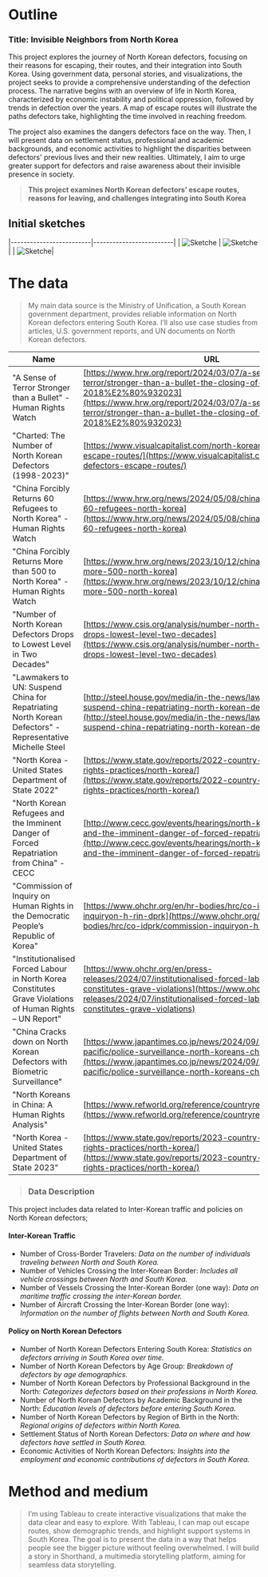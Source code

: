 
# Outline

### Title: Invisible Neighbors from North Korea

This project explores the journey of North Korean defectors, focusing on their reasons for escaping, their routes, and their integration into South Korea. Using government data, personal stories, and visualizations, the project seeks to provide a comprehensive understanding of the defection process. The narrative begins with an overview of life in North Korea, characterized by economic instability and political oppression, followed by trends in defection over the years. A map of escape routes will illustrate the paths defectors take, highlighting the time involved in reaching freedom. 

The project also examines the dangers defectors face on the way. Then, I will present data on settlement status, professional and academic backgrounds, and economic activities to highlight the disparities between defectors' previous lives and their new realities. Ultimately, I aim to urge greater support for defectors and raise awareness about their invisible presence in society.


> **This project examines North Korean defectors’ escape routes, reasons for leaving, and challenges integrating into South Korea**

## Initial sketches
|-------------------------|-------------------------|
| ![Sketche](Note-23.jpg) | ![Sketche](Note-24.jpg) |
| ![Sketche](IMG_0165.jpg)|

# The data
> My main data source is the Ministry of Unification, a South Korean government department, provides reliable information on North Korean defectors entering South Korea. I’ll also use case studies from articles, U.S. government reports, and UN documents on North Korean defectors.

>


| Name | URL |
|------|-----|
| "A Sense of Terror Stronger than a Bullet" - Human Rights Watch | [https://www.hrw.org/report/2024/03/07/a-sense-of-terror/stronger-than-a-bullet-the-closing-of-north-korea-2018%E2%80%932023](https://www.hrw.org/report/2024/03/07/a-sense-of-terror/stronger-than-a-bullet-the-closing-of-north-korea-2018%E2%80%932023) |
| "Charted: The Number of North Korean Defectors (1998-2023)" | [https://www.visualcapitalist.com/north-korean-defectors-escape-routes/](https://www.visualcapitalist.com/north-korean-defectors-escape-routes/) |
| "China Forcibly Returns 60 Refugees to North Korea" - Human Rights Watch | [https://www.hrw.org/news/2024/05/08/china-forcibly-returns-60-refugees-north-korea](https://www.hrw.org/news/2024/05/08/china-forcibly-returns-60-refugees-north-korea) |
| "China Forcibly Returns More than 500 to North Korea" - Human Rights Watch | [https://www.hrw.org/news/2023/10/12/china-forcibly-returns-more-500-north-korea](https://www.hrw.org/news/2023/10/12/china-forcibly-returns-more-500-north-korea) |
| "Number of North Korean Defectors Drops to Lowest Level in Two Decades" | [https://www.csis.org/analysis/number-north-korean-defectors-drops-lowest-level-two-decades](https://www.csis.org/analysis/number-north-korean-defectors-drops-lowest-level-two-decades) |
| "Lawmakers to UN: Suspend China for Repatriating North Korean Defectors" - Representative Michelle Steel | [http://steel.house.gov/media/in-the-news/lawmakers-un-suspend-china-repatriating-north-korean-defectors](http://steel.house.gov/media/in-the-news/lawmakers-un-suspend-china-repatriating-north-korean-defectors) |
| "North Korea - United States Department of State 2022" | [https://www.state.gov/reports/2022-country-reports-on-human-rights-practices/north-korea/](https://www.state.gov/reports/2022-country-reports-on-human-rights-practices/north-korea/) |
| "North Korean Refugees and the Imminent Danger of Forced Repatriation from China" - CECC | [http://www.cecc.gov/events/hearings/north-korean-refugees-and-the-imminent-danger-of-forced-repatriation-from-china](http://www.cecc.gov/events/hearings/north-korean-refugees-and-the-imminent-danger-of-forced-repatriation-from-china) |
| "Commission of Inquiry on Human Rights in the Democratic People’s Republic of Korea" | [https://www.ohchr.org/en/hr-bodies/hrc/co-idprk/commission-inquiryon-h-rin-dprk](https://www.ohchr.org/en/hr-bodies/hrc/co-idprk/commission-inquiryon-h-rin-dprk) |
| "Institutionalised Forced Labour in North Korea Constitutes Grave Violations of Human Rights – UN Report" | [https://www.ohchr.org/en/press-releases/2024/07/institutionalised-forced-labour-north-korea-constitutes-grave-violations](https://www.ohchr.org/en/press-releases/2024/07/institutionalised-forced-labour-north-korea-constitutes-grave-violations) |
| "China Cracks down on North Korean Defectors with Biometric Surveillance" | [https://www.japantimes.co.jp/news/2024/09/25/asia-pacific/police-surveillance-north-koreans-china/](https://www.japantimes.co.jp/news/2024/09/25/asia-pacific/police-surveillance-north-koreans-china/) |
| "North Koreans in China: A Human Rights Analysis" | [https://www.refworld.org/reference/countryrep/ri/2004/en/53240](https://www.refworld.org/reference/countryrep/ri/2004/en/53240) |
| "North Korea - United States Department of State 2023" | [https://www.state.gov/reports/2023-country-reports-on-human-rights-practices/north-korea/](https://www.state.gov/reports/2023-country-reports-on-human-rights-practices/north-korea/) |


> ### Data Description

This project includes data related to Inter-Korean traffic and policies on North Korean defectors; 

#### Inter-Korean Traffic
>
- Number of Cross-Border Travelers: *Data on the number of individuals traveling between North and South Korea.*
- Number of Vehicles Crossing the Inter-Korean Border: *Includes all vehicle crossings between North and South Korea.*
- Number of Vessels Crossing the Inter-Korean Border (one way): *Data on maritime traffic crossing the inter-Korean border.*
- Number of Aircraft Crossing the Inter-Korean Border (one way): *Information on the number of flights between North and South Korea.*

#### Policy on North Korean Defectors
>

- Number of North Korean Defectors Entering South Korea: *Statistics on defectors arriving in South Korea over time.*
- Number of North Korean Defectors by Age Group: *Breakdown of defectors by age demographics.*
- Number of North Korean Defectors by Professional Background in the North: *Categorizes defectors based on their professions in North Korea.*
- Number of North Korean Defectors by Academic Background in the North: *Education levels of defectors before entering South Korea.*
- Number of North Korean Defectors by Region of Birth in the North: *Regional origins of defectors within North Korea.*
- Settlement Status of North Korean Defectors: *Data on where and how defectors have settled in South Korea.*
- Economic Activities of North Korean Defectors: *Insights into the employment and economic contributions of defectors in South Korea.*


# Method and medium
> I’m using Tableau to create interactive visualizations that make the data clear and easy to explore. With Tableau, I can map out escape routes, show demographic trends, and highlight support systems in South Korea. The goal is to present the data in a way that helps people see the bigger picture without feeling overwhelmed. I will build a story in Shorthand, a multimedia storytelling platform, aiming for seamless data storytelling. 


